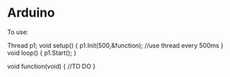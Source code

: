 # Arduino
To use:


Thread p1;
void setup()
{
  p1.Init(500,&function); //use thread every 500ms
}
void loop()
{
  p1.Start();
}

void function(void)
{
  //TO DO
}
